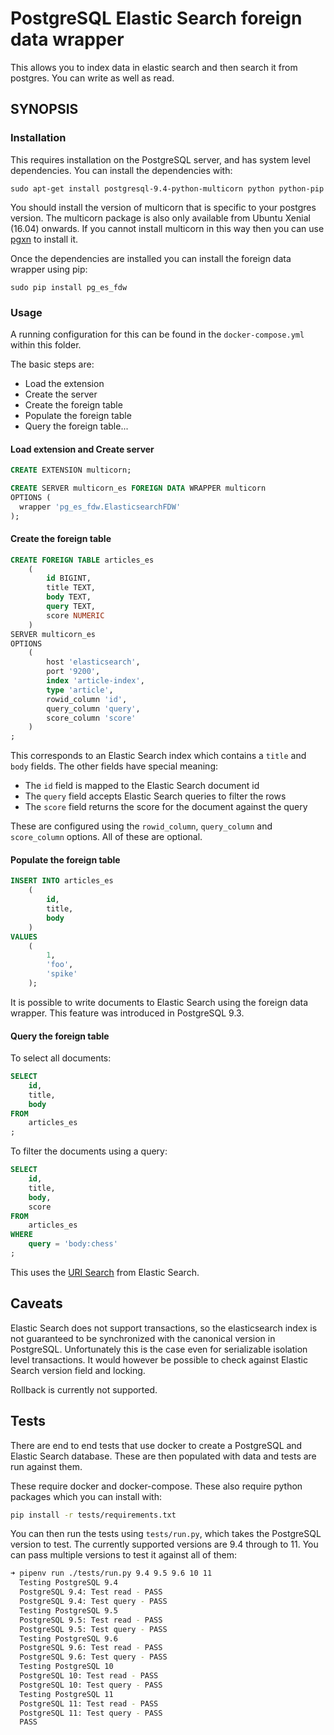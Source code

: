 PostgreSQL Elastic Search foreign data wrapper
==============================================

This allows you to index data in elastic search and then search it from
postgres. You can write as well as read.

SYNOPSIS
--------

### Installation

This requires installation on the PostgreSQL server, and has system level dependencies.
You can install the dependencies with:

```
sudo apt-get install postgresql-9.4-python-multicorn python python-pip
```

You should install the version of multicorn that is specific to your postgres
version. The multicorn package is also only available from Ubuntu Xenial
(16.04) onwards. If you cannot install multicorn in this way then you can use
[pgxn](http://pgxnclient.projects.pgfoundry.org/) to install it.

Once the dependencies are installed you can install the foreign data wrapper
using pip:

```
sudo pip install pg_es_fdw
```

### Usage

A running configuration for this can be found in the `docker-compose.yml`
within this folder.

The basic steps are:

 * Load the extension
 * Create the server
 * Create the foreign table
 * Populate the foreign table
 * Query the foreign table...

#### Load extension and Create server

```sql
CREATE EXTENSION multicorn;

CREATE SERVER multicorn_es FOREIGN DATA WRAPPER multicorn
OPTIONS (
  wrapper 'pg_es_fdw.ElasticsearchFDW'
);
```

#### Create the foreign table

```sql
CREATE FOREIGN TABLE articles_es
    (
        id BIGINT,
        title TEXT,
        body TEXT,
        query TEXT,
        score NUMERIC
    )
SERVER multicorn_es
OPTIONS
    (
        host 'elasticsearch',
        port '9200',
        index 'article-index',
        type 'article',
        rowid_column 'id',
        query_column 'query',
        score_column 'score'
    )
;
```

This corresponds to an Elastic Search index which contains a `title` and `body`
fields. The other fields have special meaning:

 * The `id` field is mapped to the Elastic Search document id
 * The `query` field accepts Elastic Search queries to filter the rows
 * The `score` field returns the score for the document against the query

These are configured using the `rowid_column`, `query_column` and
`score_column` options. All of these are optional.

#### Populate the foreign table

```sql
INSERT INTO articles_es
    (
        id,
        title,
        body
    )
VALUES
    (
        1,
        'foo',
        'spike'
    );
```

It is possible to write documents to Elastic Search using the foreign data
wrapper. This feature was introduced in PostgreSQL 9.3.

#### Query the foreign table

To select all documents:

```sql
SELECT
    id,
    title,
    body
FROM
    articles_es
;
```

To filter the documents using a query:

```sql
SELECT
    id,
    title,
    body,
    score
FROM
    articles_es
WHERE
    query = 'body:chess'
;
```

This uses the [URI Search](https://www.elastic.co/guide/en/elasticsearch/reference/current/search-uri-request.html) from Elastic Search.

Caveats
-------

Elastic Search does not support transactions, so the elasticsearch index
is not guaranteed to be synchronized with the canonical version in PostgreSQL.
Unfortunately this is the case even for serializable isolation level transactions.
It would however be possible to check against Elastic Search version field and locking.

Rollback is currently not supported.

Tests
-----

There are end to end tests that use docker to create a PostgreSQL and Elastic
Search database. These are then populated with data and tests are run against
them.

These require docker and docker-compose. These also require python packages
which you can install with:

```bash
pip install -r tests/requirements.txt
```

You can then run the tests using `tests/run.py`, which takes the PostgreSQL
version to test. The currently supported versions are 9.4 through to 11. You
can pass multiple versions to test it against all of them:

```bash
➜ pipenv run ./tests/run.py 9.4 9.5 9.6 10 11
  Testing PostgreSQL 9.4
  PostgreSQL 9.4: Test read - PASS
  PostgreSQL 9.4: Test query - PASS
  Testing PostgreSQL 9.5
  PostgreSQL 9.5: Test read - PASS
  PostgreSQL 9.5: Test query - PASS
  Testing PostgreSQL 9.6
  PostgreSQL 9.6: Test read - PASS
  PostgreSQL 9.6: Test query - PASS
  Testing PostgreSQL 10
  PostgreSQL 10: Test read - PASS
  PostgreSQL 10: Test query - PASS
  Testing PostgreSQL 11
  PostgreSQL 11: Test read - PASS
  PostgreSQL 11: Test query - PASS
  PASS
```
